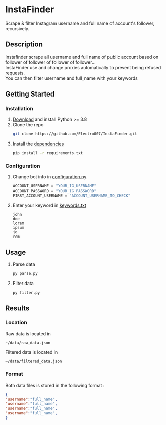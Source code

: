 # InstaFinder
Scrape & filter Instagram username and full name of account's follower, recursively.
## Description

Instafinder scrape all username and full name of public account based on follower of follower of follower of follower...\
InstaFinder use and change proxies automatically to prevent being refused requests.\
You can then filter username and full_name with your keywords

## Getting Started

### Installation
1. [Download](https://www.python.org/downloads/) and install Python >= 3.8
2. Clone the repo
   ```sh
   git clone https://github.com/Electro007/InstaFinder.git
   ```
3. Install the [dependencies](requirements.txt)
   ```sh
   pip install -r requirements.txt
   ```

### Configuration
1. Change bot info in [configuration.py](configuration.py)
   ```py
   ACCOUNT_USERNAME = "YOUR_IG_USERNAME"
   ACCOUNT_PASSWORD = "YOUR_IG_PASSWORD"
   FIRST_ACCOUNT_USERNAME = "ACCOUNT_USERNAME_TO_CHECK"
   ```
2. Enter your keyword in [keywords.txt](keywords.txt)
   ```
   john
   doe
   lorem
   ipsum
   jo
   rem
   ```


## Usage

1. Parse data
   ```sh
   py parse.py
   ```

2. Filter data
   ```sh
   py filter.py
   ```
## Results
### Location
Raw data is located in 
```
~/data/raw_data.json
```
Filtered data is located in 
```
~/data/filtered_data.json
```
### Format
Both data files is stored in the following format :
```json
{
"username":"full_name",
"username":"full_name",
"username":"full_name",
"username":"full_name",
}
```
